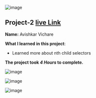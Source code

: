 ![image](https://img.shields.io/badge/project-4-red)

## Project-2  [live Link](https://digitalmarketingpage.netlify.app/)

**Name:** Avishkar Vichare

**What I learned in this project**:

  - Learned more about nth child selectors


**The project took ***4 Hours*** to complete.** 

![image](https://img.shields.io/badge/INeuron-LearnCodeOnline-brightgreen)

![image](https://img.shields.io/badge/Full%20stack%20JS%20bootcamp-Hitesh%20Chaudhary-lightgrey)


![image](https://github.com/AvishkarVichare/project-1/blob/master/2.png)
